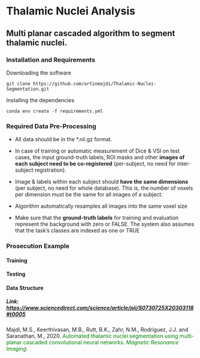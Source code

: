 Thalamic Nuclei Analysis
=====================================

## Multi planar cascaded algorithm to segment thalamic nuclei.


### Installation and Requirements

Downloading the software
```
git clone https://github.com/artinmajdi/Thalamic-Nuclei-Segmentation.git
```

Installing the dependencies
```
conda env create -f requirements.yml
```

### Required Data Pre-Processing

* All data should be in the *.nii.gz format.

* In case of training or automatic measurement of Dice & VSI on test cases, the input ground-truth labels, ROI masks and other **images of each subject need to be co-registered** (per-subject, no need for inter-subject registration). 

* Image & labels within each subject should **have the same dimensions** (per subject, no need for whole database). This is, the number of voxels per dimension must be the same for all images of a subject. 

* Algorithm automatically resamples all images into the same voxel size

* Make sure that the **ground-truth labels** for training and evaluation represent the background with zero or FALSE. The system also assumes that the task’s classes are indexed as one or TRUE

### Prosecution Example
#### Training 

#### Testing

#### Data Structure


##### Link: <https://www.sciencedirect.com/science/article/pii/S0730725X20303118#t0005>

Majdi, M.S., Keerthivasan, M.B., Rutt, B.K., Zahr, N.M., Rodriguez, J.J. and Saranathan, M., 2020. 
<span style="color: green">  Automated thalamic nuclei segmentation using multi-planar cascaded convolutional neural networks. *Magnetic Resonance Imaging*.
